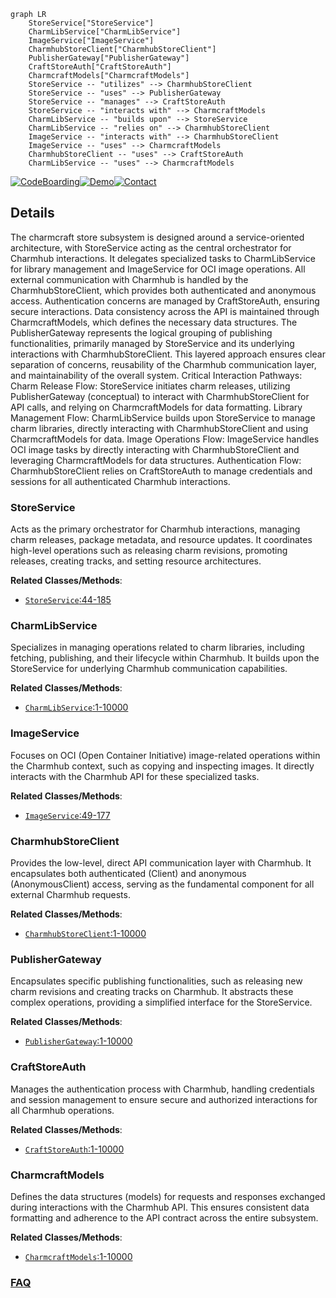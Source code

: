 ```mermaid
graph LR
    StoreService["StoreService"]
    CharmLibService["CharmLibService"]
    ImageService["ImageService"]
    CharmhubStoreClient["CharmhubStoreClient"]
    PublisherGateway["PublisherGateway"]
    CraftStoreAuth["CraftStoreAuth"]
    CharmcraftModels["CharmcraftModels"]
    StoreService -- "utilizes" --> CharmhubStoreClient
    StoreService -- "uses" --> PublisherGateway
    StoreService -- "manages" --> CraftStoreAuth
    StoreService -- "interacts with" --> CharmcraftModels
    CharmLibService -- "builds upon" --> StoreService
    CharmLibService -- "relies on" --> CharmhubStoreClient
    ImageService -- "interacts with" --> CharmhubStoreClient
    ImageService -- "uses" --> CharmcraftModels
    CharmhubStoreClient -- "uses" --> CraftStoreAuth
    CharmLibService -- "uses" --> CharmcraftModels
```

[![CodeBoarding](https://img.shields.io/badge/Generated%20by-CodeBoarding-9cf?style=flat-square)](https://github.com/CodeBoarding/GeneratedOnBoardings)[![Demo](https://img.shields.io/badge/Try%20our-Demo-blue?style=flat-square)](https://www.codeboarding.org/demo)[![Contact](https://img.shields.io/badge/Contact%20us%20-%20contact@codeboarding.org-lightgrey?style=flat-square)](mailto:contact@codeboarding.org)

## Details

The charmcraft store subsystem is designed around a service-oriented architecture, with StoreService acting as the central orchestrator for Charmhub interactions. It delegates specialized tasks to CharmLibService for library management and ImageService for OCI image operations. All external communication with Charmhub is handled by the CharmhubStoreClient, which provides both authenticated and anonymous access. Authentication concerns are managed by CraftStoreAuth, ensuring secure interactions. Data consistency across the API is maintained through CharmcraftModels, which defines the necessary data structures. The PublisherGateway represents the logical grouping of publishing functionalities, primarily managed by StoreService and its underlying interactions with CharmhubStoreClient. This layered approach ensures clear separation of concerns, reusability of the Charmhub communication layer, and maintainability of the overall system. Critical Interaction Pathways: Charm Release Flow: StoreService initiates charm releases, utilizing PublisherGateway (conceptual) to interact with CharmhubStoreClient for API calls, and relying on CharmcraftModels for data formatting. Library Management Flow: CharmLibService builds upon StoreService to manage charm libraries, directly interacting with CharmhubStoreClient and using CharmcraftModels for data. Image Operations Flow: ImageService handles OCI image tasks by directly interacting with CharmhubStoreClient and leveraging CharmcraftModels for data structures. Authentication Flow: CharmhubStoreClient relies on CraftStoreAuth to manage credentials and sessions for all authenticated Charmhub interactions.

### StoreService
Acts as the primary orchestrator for Charmhub interactions, managing charm releases, package metadata, and resource updates. It coordinates high-level operations such as releasing charm revisions, promoting releases, creating tracks, and setting resource architectures.


**Related Classes/Methods**:

- <a href="https://github.com/canonical/charmcraft/blob/main/charmcraft/services/store.py#L44-L185" target="_blank" rel="noopener noreferrer">`StoreService`:44-185</a>


### CharmLibService
Specializes in managing operations related to charm libraries, including fetching, publishing, and their lifecycle within Charmhub. It builds upon the StoreService for underlying Charmhub communication capabilities.


**Related Classes/Methods**:

- <a href="https://github.com/canonical/charmcraft/blob/main/charmcraft/services/charmlibs.py#L1-L10000" target="_blank" rel="noopener noreferrer">`CharmLibService`:1-10000</a>


### ImageService
Focuses on OCI (Open Container Initiative) image-related operations within the Charmhub context, such as copying and inspecting images. It directly interacts with the Charmhub API for these specialized tasks.


**Related Classes/Methods**:

- <a href="https://github.com/canonical/charmcraft/blob/main/charmcraft/services/image.py#L49-L177" target="_blank" rel="noopener noreferrer">`ImageService`:49-177</a>


### CharmhubStoreClient
Provides the low-level, direct API communication layer with Charmhub. It encapsulates both authenticated (Client) and anonymous (AnonymousClient) access, serving as the fundamental component for all external Charmhub requests.


**Related Classes/Methods**:

- <a href="https://github.com/canonical/charmcraft/blob/main/charmcraft/store/client.py#L1-L10000" target="_blank" rel="noopener noreferrer">`CharmhubStoreClient`:1-10000</a>


### PublisherGateway
Encapsulates specific publishing functionalities, such as releasing new charm revisions and creating tracks on Charmhub. It abstracts these complex operations, providing a simplified interface for the StoreService.


**Related Classes/Methods**:

- <a href="https://github.com/canonical/charmcraft/blob/main/charmcraft/services/store.py#L1-L10000" target="_blank" rel="noopener noreferrer">`PublisherGateway`:1-10000</a>


### CraftStoreAuth
Manages the authentication process with Charmhub, handling credentials and session management to ensure secure and authorized interactions for all Charmhub operations.


**Related Classes/Methods**:

- <a href="https://github.com/canonical/charmcraft/blob/main/charmcraft/store/client.py#L1-L10000" target="_blank" rel="noopener noreferrer">`CraftStoreAuth`:1-10000</a>


### CharmcraftModels
Defines the data structures (models) for requests and responses exchanged during interactions with the Charmhub API. This ensures consistent data formatting and adherence to the API contract across the entire subsystem.


**Related Classes/Methods**:

- <a href="https://github.com/canonical/charmcraft/blob/main/charmcraft/store/models.py#L1-L10000" target="_blank" rel="noopener noreferrer">`CharmcraftModels`:1-10000</a>




### [FAQ](https://github.com/CodeBoarding/GeneratedOnBoardings/tree/main?tab=readme-ov-file#faq)